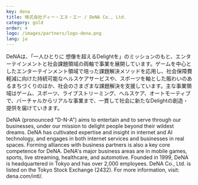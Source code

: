 ```yaml
---
key: dena
title: 株式会社ディー・エヌ・エー / DeNA Co., Ltd.
category: gold
order: 4
logo: /images/partners/logo-dena.png
lang: ja
---
```

DeNAは、「一人ひとりに 想像を超えるDelightを」のミッションのもと、エンターテインメントと社会課題領域の両軸で事業を展開しています。ゲームを中心としたエンターテインメント領域で培った課題解決メソッドを応用し、社会保障費軽減に向けた持続可能なヘルスケアサービスや、スポーツを軸とした賑わいのあるまちづくりのほか、社会のさまざまな課題解決を支援しています。主な事業領域はゲーム、スポーツ、ライブストリーミング、ヘルスケア、オートモーティブで、バーチャルからリアルな事業まで、一貫して社会に新たなDelightの創造・提供を届けていきます。

DeNA (pronounced "D-N-A") aims to entertain and to serve through our businesses, under our mission to delight people beyond their wildest dreams. DeNA has cultivated expertise and insight in internet and AI technology, and engages in both internet services and businesses in real spaces. Forming alliances with business partners is also a key core competence for DeNA. DeNA's major business areas are in mobile games, sports, live streaming, healthcare, and automotive. Founded in 1999, DeNA is headquartered in Tokyo and has over 2,000 employees. DeNA Co., Ltd. is listed on the Tokyo Stock Exchange (2432). For more information, visit: dena.com/intl/.

